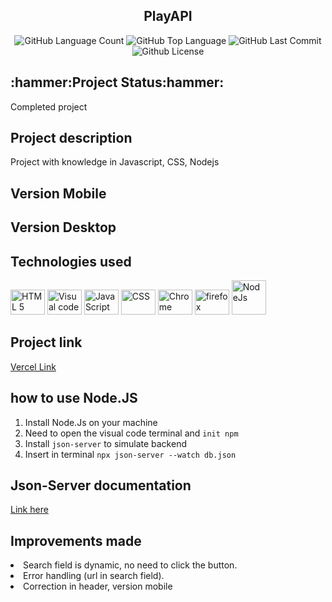 
<h2 align="center">PlayAPI</h2>
<div align="center">
<img alt="GitHub Language Count" src="https://img.shields.io/github/languages/count/Guilbertoliveira/PlayAPI" />
<img alt="GitHub Top Language" src="https://img.shields.io/github/languages/top/Guilbertoliveira/PlayAPI" />
<img alt="GitHub Last Commit" src="https://img.shields.io/github/last-commit/Guilbertoliveira/PlayAPI" />
<img alt="Github License" src="https://img.shields.io/github/license/Guilbertoliveira/PlayAPI" /> </div>

<h2>:hammer:Project Status:hammer:</h2>
<p>Completed project</p>

<h2>Project description</h2>
<p>Project with knowledge in Javascript, CSS, Nodejs</p>

<h2 >Version Mobile</h2>

<h2>Version Desktop</h2>

<h2>Technologies used</h2>
<div>
<img src="https://cdn.jsdelivr.net/gh/devicons/devicon/icons/html5/html5-plain-wordmark.svg" height="40" width="55" title="HTML 5" />
<img src="https://cdn.jsdelivr.net/gh/devicons/devicon/icons/visualstudio/visualstudio-plain.svg" height="40" width="55" title="Visual code"  />
<img src="https://cdn.jsdelivr.net/gh/devicons/devicon/icons/javascript/javascript-plain.svg" height="40" width="55" title="JavaScript"/>
<img src="https://cdn.jsdelivr.net/gh/devicons/devicon/icons/css3/css3-plain-wordmark.svg" height="40" width="55" title="CSS" /> 
<img src="https://cdn.jsdelivr.net/gh/devicons/devicon/icons/chrome/chrome-original-wordmark.svg" height="40" width="55" title="Chrome"  />
<img src="https://cdn.jsdelivr.net/gh/devicons/devicon/icons/firefox/firefox-original.svg" height="40" width="55" title="firefox" /> 
<img src="https://cdn.jsdelivr.net/gh/devicons/devicon/icons/nodejs/nodejs-plain-wordmark.svg" width="55" title="NodeJs" />
          </div>   
<h2> Project link </h2>
<a href="https://play-api-ten.vercel.app/"> Vercel Link </a>

<h2>how to use Node.JS</h2>
<ol>
<li>Install Node.Js on your machine</li>
<li>Need to open the visual code terminal and <code>init npm</code></li>
<li>Install <code>json-server</code> to simulate backend</li>
<li>Insert in terminal <code>npx json-server --watch db.json</code></li></ol>

<h2>Json-Server documentation</h2>
<a href="https://github.com/typicode/json-server#getting-started">Link here<a/>

<h2>Improvements made</h2>
<li>Search field is dynamic, no need to click the button.</li>
<li>Error handling (url in search field).</li>
<li>Correction in header, version mobile</li>
